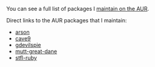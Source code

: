 You can see a full list of packages I [maintain on the AUR][aurList].

Direct links to the AUR packages that I maintain:

* [arson][arson]
* [cave9][cave9]
* [gdevilspie][gdevilspie]
* [mutt-great-dane][mutt-great-dane]
* [stfl-ruby][stfl-ruby]

[arson]: http://aur.archlinux.org/packages.php?ID=16021
[cave9]: http://aur.archlinux.org/packages.php?ID=18248
[gdevilspie]: http://aur.archlinux.org/packages.php?ID=18543
[mutt-great-dane]: http://aur.archlinux.org/packages.php?ID=38863
[stfl-ruby]: http://aur.archlinux.org/packages.php?ID=49676
[aurList]: http://aur.archlinux.org/packages.php?SeB=m&K=evaryont
